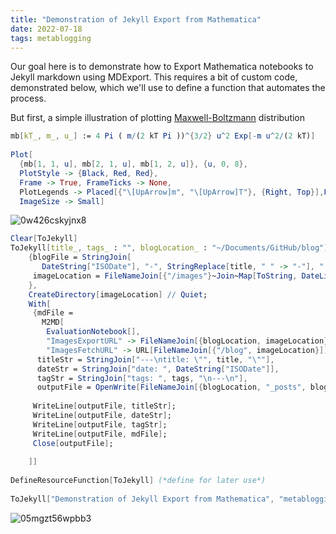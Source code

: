 ```yaml
---
title: "Demonstration of Jekyll Export from Mathematica"
date: 2022-07-18
tags: metablogging
---
```


Our goal here is to demonstrate how to Export Mathematica notebooks to Jekyll markdown using MDExport. This requires a bit of custom code, demonstrated below, which we'll use to define a function that automates the process.

But first, a simple illustration of plotting [Maxwell-Boltzmann](https://en.wikipedia.org/wiki/Maxwell-Boltzmann_distribution) distribution

```mathematica
mb[kT_, m_, u_] := 4 Pi ( m/(2 kT Pi ))^{3/2} u^2 Exp[-m u^2/(2 kT)] 
 
Plot[
  {mb[1, 1, u], mb[2, 1, u], mb[1, 2, u]}, {u, 0, 8}, 
  PlotStyle -> {Black, Red, Red}, 
  Frame -> True, FrameTicks -> None, 
  PlotLegends -> Placed[{"\[UpArrow]m", "\[UpArrow]T"}, {Right, Top}],FrameLabel -> {"Velocity", "Probability Density"}, 
  ImageSize -> Small]

```

![0w426cskyjnx8](/blog/images/2022/7/18/0w426cskyjnx8.png)

```mathematica
Clear[ToJekyll]
ToJekyll[title_, tags_ : "", blogLocation_ : "~/Documents/GitHub/blog"] := With[
    {blogFile = StringJoin[
       DateString["ISODate"], "-", StringReplace[title, " " -> "-"], ".md"], 
     imageLocation = FileNameJoin[{"/images"}~Join~Map[ToString, DateList[][[;; 3]]]] 
    }, 
    CreateDirectory[imageLocation] // Quiet; 
    With[
     {mdFile = 
       M2MD[
        EvaluationNotebook[], 
        "ImagesExportURL" -> FileNameJoin[{blogLocation, imageLocation}], 
        "ImagesFetchURL" -> URL[FileNameJoin[{"/blog", imageLocation}]]], 
      titleStr = StringJoin["---\ntitle: \"", title, "\""], 
      dateStr = StringJoin["date: ", DateString["ISODate"]], 
      tagStr = StringJoin["tags: ", tags, "\n---\n"], 
      outputFile = OpenWrite[FileNameJoin[{blogLocation, "_posts", blogFile}]]}, 
     
     WriteLine[outputFile, titleStr]; 
     WriteLine[outputFile, dateStr]; 
     WriteLine[outputFile, tagStr]; 
     WriteLine[outputFile, mdFile]; 
     Close[outputFile]; 
     
    ]] 
 
DefineResourceFunction[ToJekyll] (*define for later use*) 
 
ToJekyll["Demonstration of Jekyll Export from Mathematica", "metablogging"]
```

![05mgzt56wpbb3](/blog/images/2022/7/18/05mgzt56wpbb3.png)
